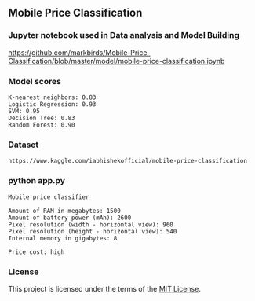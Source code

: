 ## Mobile Price Classification

### Jupyter notebook used in Data analysis and Model Building
https://github.com/markbirds/Mobile-Price-Classification/blob/master/model/mobile-price-classification.ipynb

### Model scores
```
K-nearest neighbors: 0.83
Logistic Regression: 0.93
SVM: 0.95
Decision Tree: 0.83
Random Forest: 0.90
```

### Dataset
```
https://www.kaggle.com/iabhishekofficial/mobile-price-classification
```

### python app.py

```
Mobile price classifier

Amount of RAM in megabytes: 1500
Amount of battery power (mAh): 2600
Pixel resolution (width - horizontal view): 960
Pixel resolution (height - horizontal view): 540
Internal memory in gigabytes: 8

Price cost: high
```

### License

This project is licensed under the terms of the [MIT License](LICENSE).
